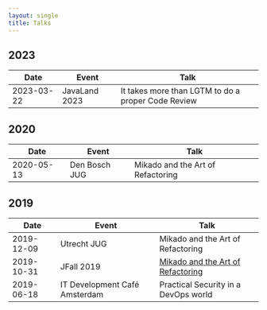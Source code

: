 ```yaml
---
layout: single
title: Talks
---
```


## 2023

| Date       | Event         | Talk                                               |
|------------|---------------|----------------------------------------------------|
| 2023-03-22 | JavaLand 2023 | It takes more than LGTM to do a proper Code Review |

## 2020

| Date       | Event         | Talk                              |
|------------|---------------|-----------------------------------|
| 2020-05-13 | Den Bosch JUG | Mikado and the Art of Refactoring |

## 2019

| Date       | Event                         | Talk                                                                             |
|------------|-------------------------------|----------------------------------------------------------------------------------|
| 2019-12-09 | Utrecht JUG                   | Mikado and the Art of Refactoring                                                |
| 2019-10-31 | JFall 2019                    | [Mikado and the Art of Refactoring](https://www.youtube.com/watch?v=cFKj7zRBIaU) |
| 2019-06-18 | IT Development Café Amsterdam | Practical Security in a DevOps world                                             |



